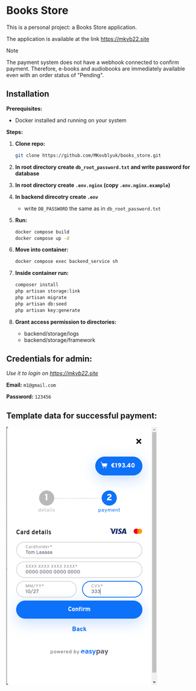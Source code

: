 # Books Store

This is a personal project: a Books Store application.

The application is available at the link https://mkvb22.site
> [!NOTE]
> The payment system does not have a webhook connected to confirm payment.
> Therefore, e-books and audiobooks are immediately available even with an order status of "Pending".

## Installation

**Prerequisites:**

*   Docker installed and running on your system

**Steps:**

1.  **Clone repo:**

    ```bash
    git clone https://github.com/MKovblyuk/books_store.git
2.  **In root directory create `db_root_password.txt` and write password for database**
3.  **In root directory create `.env.nginx` (copy `.env.nginx.example`)**
4.  **In backend direcotry create `.env`**
     -  write `DB_PASSWORD` the same as in `db_root_password.txt`
5.  **Run:**
    ```bash
    docker compose build
    docker compose up -d
6.  **Move into container:**
    ```bash
    docker compose exec backend_service sh
7.  **Inside container run:**
    ```bash
    composer install
    php artisan storage:link
    php artisan migrate
    php artisan db:seed
    php artisan key:generate
8. **Grant access permission to directories:**
    - backend/storage/logs
    - backend/storage/framework

## Credentials for admin:
*Use it to login on https://mkvb22.site*
  
**Email:** `m1@gmail.com`

**Password:** `123456`

## Template data for successful payment:
![payment_template](backend/payment_tamplate.png)
